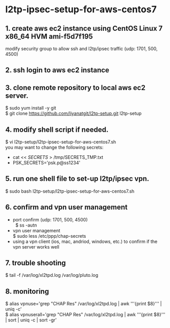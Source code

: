 # l2tp-ipsec-setup-for-aws-centos7

## 1. create aws ec2 instance using CentOS Linux 7 x86_64 HVM ami-f5d7f195
  modify security group to allow ssh and l2tp/ipsec traffic (udp:  1701, 500, 4500)
  
## 2. ssh login to aws ec2 instance

## 3. clone remote repository to local aws ec2 server.
 $ sudo yum install -y git  
 $ git clone https://github.com/liyanatgit/l2tp-setup.git l2tp-setup

## 4. modify shell script if needed.
 $ vi l2tp-setup/l2tp-ipsec-setup-for-aws-centos7.sh  
  you may want to change the following secrets:
   - cat << _SECRETS_ > /tmp/SECRETS_TMP.txt 
   - PSK_SECRETS='psk.p@ss1234'  

## 5. run one shell file to set-up l2tp/ipsec vpn.
 $ sudo bash l2tp-setup/l2tp-ipsec-setup-for-aws-centos7.sh
 
## 6. confirm and vpn user management
 -  port confirm (udp: 1701, 500, 4500)  
    $ ss -autn
 -  vpn user management  
    $ sudo less /etc/ppp/chap-secrets
 -  using a vpn client (ios, mac, andriod, windows, etc.) to confirm if the vpn server works well 

## 7. trouble shooting  
 $ tail -f /var/log/xl2tpd.log /var/log/pluto.log  
 
## 8. monitoring
 $ alias vpnuse='grep "CHAP Res" /var/log/xl2tpd.log | awk '\''{print $8}'\'' | uniq -c'  
 $ alias vpnuserall='grep "CHAP Res" /var/log/xl2tpd.log | awk '\''{print $8}'\'' | sort | uniq -c | sort -gr'
